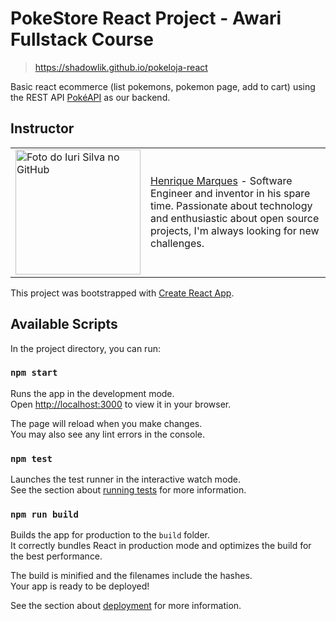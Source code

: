 # PokeStore React Project - Awari Fullstack Course

> https://shadowlik.github.io/pokeloja-react

Basic react ecommerce (list pokemons, pokemon page, add to cart) using the REST API [PokéAPI](https://pokeapi.co/) as our backend.

## Instructor

<table>
    <tr>
        <td>
        <a href="https://github.com/shadowlik">
 <img width="200px" src="https://avatars.githubusercontent.com/u/6046356?s=400&u=5249b21021be63a09e37e9366ab2d093bd50b37a&v=4" width="100px;" alt="Foto do Iuri Silva no GitHub"/></a>
        </td>
        <td>
        <a href="https://github.com/shadowlik">Henrique Marques</a> - Software Engineer and inventor in his spare time. Passionate about technology and enthusiastic about open source projects, I'm always looking for new challenges.
        </td>
    </tr>
</table>

This project was bootstrapped with [Create React App](https://github.com/facebook/create-react-app).

## Available Scripts

In the project directory, you can run:

### `npm start`

Runs the app in the development mode.\
Open [http://localhost:3000](http://localhost:3000) to view it in your browser.

The page will reload when you make changes.\
You may also see any lint errors in the console.

### `npm test`

Launches the test runner in the interactive watch mode.\
See the section about [running tests](https://facebook.github.io/create-react-app/docs/running-tests) for more information.

### `npm run build`

Builds the app for production to the `build` folder.\
It correctly bundles React in production mode and optimizes the build for the best performance.

The build is minified and the filenames include the hashes.\
Your app is ready to be deployed!

See the section about [deployment](https://facebook.github.io/create-react-app/docs/deployment) for more information.